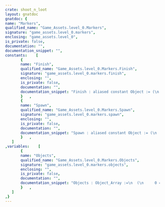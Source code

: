 ```yaml
---
crate: shoot_n_loot
layout: gnatdoc
gnatdoc: {
name: "Markers",
qualified_name: "Game_Assets.level_0.Markers",
signature: "game_assets.level_0.markers",
enclosing: "game_assets.level_0",
is_private: false,
documentation: "",
documentation_snippet: "",
constants:    [
       {
       name: "Finish",
       qualified_name: "Game_Assets.level_0.Markers.Finish",
       signature: "game_assets.level_0.markers.finish",
       enclosing: "",
       is_private: false,
       documentation: "",
       documentation_snippet: "Finish : aliased constant Object := (\n  Kind => POINT_OBJ,\n  Id   =>  9,\n  Name => new String'(\"Finish\"),\n  X    =>  1.52000E+02,\n  Y    =>  1.12000E+02,\n  Width =>  8.00000E+00,\n  Height =>  8.00000E+00,\n  Flip_Vertical => FALSE,\n  Flip_Horizontal => FALSE,\n  Tile_Id =>  5,\n  Str => null\n  );",
       }   ,
       {
       name: "Spawn",
       qualified_name: "Game_Assets.level_0.Markers.Spawn",
       signature: "game_assets.level_0.markers.spawn",
       enclosing: "",
       is_private: false,
       documentation: "",
       documentation_snippet: "Spawn : aliased constant Object := (\n  Kind => POINT_OBJ,\n  Id   =>  1,\n  Name => new String'(\"Spawn\"),\n  X    =>  8.00000E+00,\n  Y    =>  1.12000E+02,\n  Width =>  8.00000E+00,\n  Height =>  8.00000E+00,\n  Flip_Vertical => FALSE,\n  Flip_Horizontal => TRUE,\n  Tile_Id =>  4,\n  Str => null\n  );",
       }   ,
   ]
,variables:    [
       {
       name: "Objects",
       qualified_name: "Game_Assets.level_0.Markers.Objects",
       signature: "game_assets.level_0.markers.objects",
       enclosing: "",
       is_private: false,
       documentation: "",
       documentation_snippet: "Objects : Object_Array :=\n  (\n     0 => (\n      Kind => POINT_OBJ,\n      Id   =>  1,\n      Name => new String'(\"Spawn\"),\n      X    =>  8.00000E+00,\n      Y    =>  1.12000E+02,\n      Width =>  8.00000E+00,\n      Height =>  8.00000E+00,\n      Flip_Vertical => FALSE,\n      Flip_Horizontal => TRUE,\n      Tile_Id =>  4,\n      Str => null\n    ),\n     1 => (\n      Kind => POINT_OBJ,\n      Id   =>  9,\n      Name => new String'(\"Finish\"),\n      X    =>  1.52000E+02,\n      Y    =>  1.12000E+02,\n      Width =>  8.00000E+00,\n      Height =>  8.00000E+00,\n      Flip_Vertical => FALSE,\n      Flip_Horizontal => FALSE,\n      Tile_Id =>  5,\n      Str => null\n    )\n  );",
       }   ,
   ]
,}
---
```

